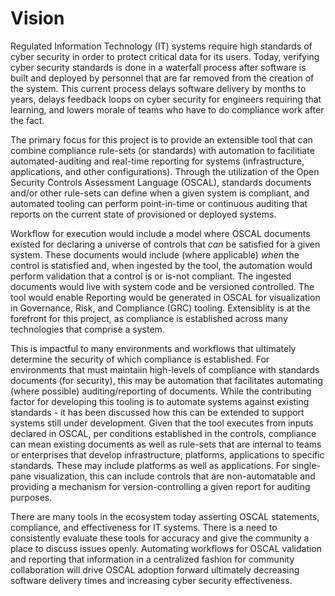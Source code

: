 # Vision
Regulated Information Technology (IT) systems require high standards of cyber security in order to protect critical data for its users. Today, verifying cyber security standards is done in a waterfall process after software is built and deployed by personnel that are far removed from the creation of the system. This current process delays software delivery by months to years, delays feedback loops on cyber security for engineers requiring that learning, and lowers morale of teams who have to do compliance work after the fact.

The primary focus for this project is to provide an extensible tool that can combine compliance rule-sets (or standards) with automation to facilitiate automated-auditing and real-time reporting for systems (infrastructure, applications, and other configurations). Through the utilization of the Open Security Controls Assessment Language (OSCAL), standards documents and/or other rule-sets can define when a given system is compliant, and automated tooling can perform point-in-time or continuous auditing that reports on the current state of provisioned or deployed systems.

Workflow for execution would include a model where OSCAL documents existed for declaring a universe of controls that _can_ be satisfied for a given system. These documents would include (where applicable) _when_ the control is statisfied and, when ingested by the tool, the automation would perform validation that a control is or is-not compliant. The ingested documents would live with system code and be versioned controlled. The tool would enable Reporting would be generated in OSCAL for visualization in Governance, Risk, and Compliance (GRC) tooling. Extensiblity is at the forefront for this project, as compliance is established across many technologies that comprise a system. 

This is impactful to many environments and workflows that ultimately determine the security of which compliance is established. For environments that must maintaiin high-levels of compliance with standards documents (for security), this may be automation that facilitates automating (where possible) auditing/reporting of documents. While the contributing factor for developing this tooling is to automate systems against existing standards - it has been discussed how this can be extended to support systems still under development. Given that the tool executes from inputs declared in OSCAL, per conditions established in the controls, compliance can mean existing documents as well as rule-sets that are internal to teams or enterprises that develop infrastructure, platforms, applications to specific standards. These may include platforms as well as applications. For single-pane visualization, this can include controls that are non-automatable and providing a mechanism for version-controlling a given report for auditing purposes.

There are many tools in the ecosystem today asserting OSCAL statements, compliance, and effectiveness for IT systems. There is a need to consistently evaluate these tools for accuracy and give the community a place to discuss issues openly. Automating workflows for OSCAL validation and reporting that information in a centralized fashion for community collaboration will drive OSCAL adoption forward ultimately decreasing software delivery times and increasing cyber security effectiveness.